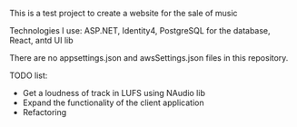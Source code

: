 This is a test project to create a website for the sale of music

Technologies I use:
ASP.NET, Identity4, PostgreSQL for the database, React, antd UI lib

There are no appsettings.json and awsSettings.json files in this repository.

TODO list:

- Get a loudness of track in LUFS using NAudio lib
- Expand the functionality of the client application
- Refactoring
